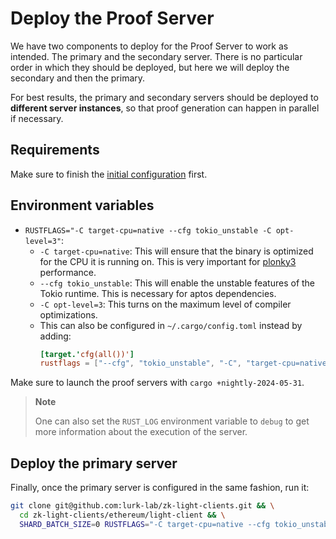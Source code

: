 # Deploy the Proof Server

We have two components to deploy for the Proof Server to work as intended. The primary and the secondary server.
There is no particular order in which they should be deployed, but here we will deploy the secondary and then
the primary.

For best results, the primary and secondary servers should be deployed to **different server instances**, so that
proof generation can happen in parallel if necessary.

## Requirements

Make sure to finish the [initial configuration](./configuration.md) first.

## Environment variables

- `RUSTFLAGS="-C target-cpu=native --cfg tokio_unstable -C opt-level=3"`:
    - `-C target-cpu=native`: This will ensure that the binary is optimized
      for the CPU it is running on. This is very important
      for [plonky3](https://github.com/plonky3/plonky3?tab=readme-ov-file#cpu-features) performance.
    - `--cfg tokio_unstable`: This will enable the unstable features of the
      Tokio runtime. This is necessary for aptos dependencies.
    - `-C opt-level=3`: This turns on the maximum level of compiler optimizations.
    - This can also be configured in `~/.cargo/config.toml` instead by adding:
        ```toml
        [target.'cfg(all())']
        rustflags = ["--cfg", "tokio_unstable", "-C", "target-cpu=native", "-C", "opt-level=3"]
        ```

Make sure to launch the proof servers with `cargo +nightly-2024-05-31`.

> **Note**
>
> One can also set the `RUST_LOG` environment variable to `debug` to get more information
> about the execution of the server.

## Deploy the primary server

Finally, once the primary server is configured in the same fashion, run it:

```bash
git clone git@github.com:lurk-lab/zk-light-clients.git && \
  cd zk-light-clients/ethereum/light-client && \
  SHARD_BATCH_SIZE=0 RUSTFLAGS="-C target-cpu=native --cfg tokio_unstable -C opt-level=3" cargo +nightly-2024-05-31 run --release --bin server_primary -- -a <NETWORK_ADDESS> --snd-addr <SECONDARY_SERVER_ADDRESS>
```
